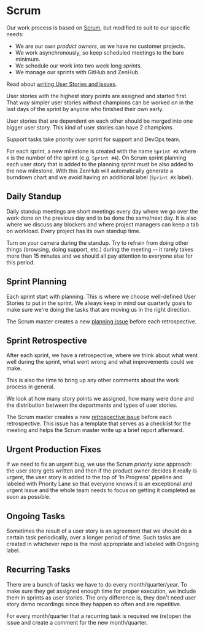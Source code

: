 # Scrum

Our work process is based on [Scrum](https://en.wikipedia.org/wiki/Scrum_(software_development)), but modified to suit to our specific needs:

 * We are our own *product owners*, as we have no customer projects.
 * We work asynchronously, so keep scheduled meetings to the bare minimum.
 * We schedule our work into two week long *sprints*.
 * We manage our sprints with GitHub and ZenHub.

Read about [writing User Stories and issues](user-stories.md).

User stories with the highest story points are assigned and started first. That way simpler user stories without champions can be worked on in the last days of the sprint by anyone who finished their own early.

User stories that are dependent on each other should be merged into one bigger user story. This kind of user stories can have 2 champions.

Support tasks take priority over sprint for support and DevOps team.

For each sprint, a new milestone is created with the name `Sprint #X` where `X` is the number of the sprint (e.g. `Sprint #4`). On Scrum sprint planning each user story that is added to the planning sprint must be also added to the new milestone. With this ZenHub will automatically generate a burndown chart and we avoid having an additional label (`Sprint #X` label).

## Daily Standup

Daily standup meetings are short meetings every day where we go over the work done on the previous day and to be done the same/next day. It is also where we discuss any blockers and where project managers can keep a tab on workload. Every project has its own standup time. 

Turn on your camera during the standup. Try to refrain from doing other things (browsing, doing support, etc.) during the meeting -- it rarely takes more than 15 minutes and we should all pay attention to everyone else for this period.

## Sprint Planning

Each sprint start with planning. This is where we choose well-defined User Stories to put in the sprint. We always keep in mind our quarterly goals to make sure we're doing the tasks that are moving us in the right direction.

The Scrum master creates a new [planning issue](https://github.com/niteoweb/operations/issues/new?template=planning.md&title=Planning%20for%20Sprint%20#) before each retrospective.

## Sprint Retrospective 

After each sprint, we have a retrospective, where we think about what went well during the sprint, what went wrong and what improvements could we make.

This is also the time to bring up any other comments about the work process in general.

We look at how many story points we assigned, how many were done and the distribution between the departments and types of user stories.

The Scrum master creates a new [retrospective issue](https://github.com/niteoweb/operations/issues/new?template=retrospective.md&title=Retrospective%20for%20Sprint%20#) before each retrospective. This issue has a template that serves as a checklist for the meeting and helps the Scrum master write up a brief report afterward.

## Urgent Production Fixes

If we need to fix an urgent bug, we use the Scrum *priority lane* approach: the user story gets written and then if the product owner decides it really is urgent, the user story is added to the top of 'In Progress' pipeline and labeled with Priority Lane so that everyone knows it is an exceptional and urgent issue and the whole team needs to focus on getting it completed as soon as possible.

## Ongoing Tasks

Sometimes the result of a user story is an agreement that we should do a certain task periodically, over a longer period of time. Such tasks are created in whichever repo is the most appropriate and labeled with Ongoing label.

## Recurring Tasks

There are a bunch of tasks we have to do every month/quarter/year. To make sure they get assigned enough time for proper execution, we include them in sprints as user stories. The only difference is, they don't need user story demo recordings since they happen so often and are repetitive.

For every month/quarter that a recurring task is required we (re)open the issue and create a comment for the new month/quarter.
